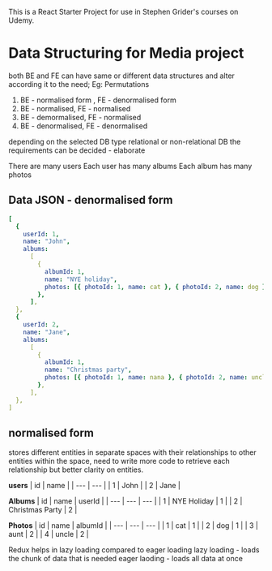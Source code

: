 This is a React Starter Project for use in Stephen Grider's courses on Udemy.

# Data Structuring for Media project

both BE and FE can have same or different data structures and alter according it to the need;
Eg: Permutations

1. BE - normalised form , FE - denormalised form
2. BE - normalised, FE - normalised
3. BE - demormalised, FE - normalised
4. BE - denormalised, FE - denormalised

depending on the selected DB type relational or non-relational DB the requirements can be decided - elaborate

There are many users
Each user has many albums
Each album has many photos

## Data JSON - denormalised form

```yaml
[
  {
    userId: 1,
    name: "John",
    albums:
      [
        {
          albumId: 1,
          name: "NYE holiday",
          photos: [{ photoId: 1, name: cat }, { photoId: 2, name: dog }],
        },
      ],
  },
  {
    userId: 2,
    name: "Jane",
    albums:
      [
        {
          albumId: 1,
          name: "Christmas party",
          photos: [{ photoId: 1, name: nana }, { photoId: 2, name: uncle }],
        },
      ],
  },
]
```

## normalised form

stores different entities in separate spaces with their relationships to other entities within the space, need to write more code to retrieve each relationship but better clarity on entities.

**users**
| id | name |
| --- | --- |
| 1 | John |
| 2 | Jane |

**Albums**
| id | name | userId |
| --- | --- | --- |
| 1 | NYE Holiday | 1 |
| 2 | Christmas Party | 2 |

**Photos**
| id | name | albumId |
| --- | --- | --- |
| 1 | cat | 1 |
| 2 | dog | 1 |
| 3 | aunt | 2 |
| 4 | uncle | 2 |

Redux helps in lazy loading compared to eager loading
lazy loading - loads the chunk of data that is needed
eager laoding - loads all data at once
